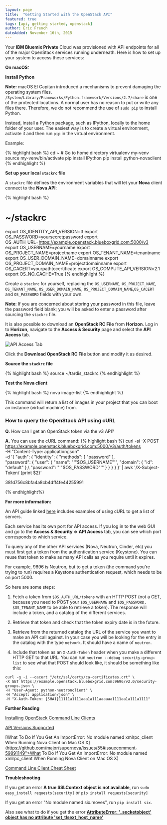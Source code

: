 ```yaml
---
layout: page
title:  "Getting Started with the OpenStack API"
featured: true
tags: [api, getting started, openstack]
author: Eric French
dateAdded: November 16th, 2015
---
```


Your **IBM Bluemix Private** Cloud was provisioned with API endpoints for all of the major OpenStack services running underneath.  Here is how to set up your system to access these services:

**On macOS:**

**Install Python**

**Note:** macOS El Capitan introduced a mechanisms to prevent damaging the operating system files. `/System/Library/Frameworks/Python.framework/Versions/2.7/share` is one of the protected locations. A normal user has no reason to put or write any files there. Therefore, we do not recommend the use of `sudo pip` to install Python.

Instead, install a Python package, such as IPython, locally to the home folder of your user. The easiest way is to create a virtual environment, activate it and then run `pip` in the virtual environment.

Example:

{% highlight bash %}
cd ~ # Go to home directory
virtualenv my-venv
source my-venv/bin/activate
pip install IPython
pip install python-novaclient
{% endhighlight %}

**Set up your local `stackrc` file**

A `stackrc` file defines the environment variables that will let your **Nova** client connect to the **Nova API**:

{% highlight bash %}
# ~/stackrc
export OS_IDENTITY_API_VERSION=3
export OS_PASSWORD=yoursecretpassword
export OS_AUTH_URL=https://example.openstack.blueboxgrid.com:5000/v3
export OS_USERNAME=yourname
export OS_PROJECT_NAME=projectname
export OS_TENANT_NAME=tenantname
export OS_USER_DOMAIN_NAME=domainname
export OS_PROJECT_DOMAIN_NAME=projectdomainname
export OS_CACERT=yourpathtocertificate
export OS_COMPUTE_API_VERSION=2.1
export OS_NO_CACHE=True
{% endhighlight %}

Create a `stackrc` for yourself, replacing the `OS_USERNAME`, `OS_PROJECT_NAME`, `OS_TENANT_NAME`, `OS_USER_DOMAIN_NAME`, `OS_PROJECT_DOMAIN_NAME`,`OS_CACERT` and `OS_PASSWORD` fields with your own.

**Note**: If you are concerned about storing your password in this file, leave the password field blank; you will be asked to enter a password after sourcing the `stackrc` file.

It is also possible to download an **OpenStack RC File** from **Horizon**. Log in to **Horizon**, navigate to the **Access & Security** page and select the **API Access** tab.  

![API Access Tab]({{site.baseurl}}/img/OpenStack_Access_Security.png)

Click the **Download OpenStack RC File** button and modify it as desired.

**Source the `stackrc` file**

{% highlight bash %}
source ~/tardis_stackrc
{% endhighlight %}

**Test the Nova client**

{% highlight bash %}
nova image-list
{% endhighlight %}

This command will return a list of images in your project that you can boot an instance (virtual machine) from.

### How to query the OpenStack API using cURL

**Q.** How can I get an OpenStack token via the v3 API?

**A.** You can use the cURL command:
{% highlight bash %} 
curl -si -X POST https://example.openstack.blueboxgrid.com:5000/v3/auth/tokens \
-H "Content-Type: application/json" \
-d '{ "auth": { "identity": { "methods": [ "password" ], \
"password": { "user": { "name": "'"$OS_USERNAME"'", "domain": { "id": "default" },\
"password": "'"$OS_PASSWORD"'" } } } } }' | awk '/X-Subject-Token/ {print $2}'

381d756c8bfa4a8cb4dff4fe44255991

{% endhighlight%}

**For more information:**

An API guide linked [here](http://developer.openstack.org/api-guide/quick-start/api-quick-start.html) includes examples of using cURL to get a list of servers.

Each service has its own port for API access. If you log in to the web GUI and go to the **Access & Security => API Access** tab, you can see which port corresponds to which service.

To query any of the other API services (Nova, Neutron, Cinder, etc) you must first get a token from the authentication service (Keystone). You can reuse that token to make as many API calls as you require until it expires.

For example, 9696 is Neutron, but to get a token (the command you're trying to run) requires a Keystone authentication request, which needs to be on port 5000.

So here are some steps:

1. Fetch a token from `$OS_AUTH_URL/tokens` with an HTTP POST (not a GET, because you need to POST your `$OS_USERNAME` and `$OS_PASSWORD, $OS_TENANT_NAME` to be able to retrieve a token). The response will include a token, and a catalog of the different services.

2. Retrieve that token and check that the token expiry date is in the future.

3. Retrieve from the returned catalog the URL of the service you want to make an API call against. In your case you will be looking for the entry in the catalog with the type `network`. It should have a name of `neutron`.

4. Include that token as an `X-Auth-Token` header when you make a different HTTP GET to that URL. You can run `neutron --debug security-group-list` to see what that POST should look like, it should be something like this: 

```
curl -g -i --cacert "/etc/ssl/certs/ca-certificates.crt" \
-X GET https://example.openstack.blueboxgrid.com:9696/v2.0/security-groups.json \
-H "User-Agent: python-neutronclient" \
-H "Accept: application/json" \
-H "X-Auth-Token: {SHA1}11111a1111aaa1a111aaaaaa1111aa1a111a1111"

```

**Further Reading**

[Installing OpenStack Command Line Clients](http://docs.openstack.org/user-guide/content/install_clients.html)

[API Versions Supported](https://www.openstack.org/marketplace/hosted-private-clouds/blue-box/ibm-blue-box---private-cloud-as-a-service)

[What To Do If You Get An ImportError: No module named xmlrpc_client When Running Nova Client on Mac OS X](https://github.com/major/supernova/issues/55#issuecomment-59891149">What To Do If You Get An ImportError: No module named xmlrpc_client When Running Nova Client on Mac OS X)

[Command Line Client Cheat Sheet](http://docs.openstack.org/user-guide/cli_cheat_sheet.html)

**Troubleshooting**

If you get an error **A true SSLContext object is not available**, run
`sudo easy_install requests[security]` or `pip install requests[security]`

If you get an error "No module named six.moves", run `pip install six`.

Also see what to do if you get the error [**AttributeError: '_socketobject' object has no attribute 'set_tlsext_host_name'**](http://stackoverflow.com/questions/31576258/attributeerror-socketobject-object-has-no-attribute-set-tlsext-host-name)
